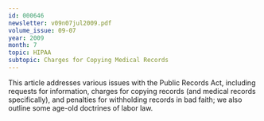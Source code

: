 ```yaml
---
id: 000646
newsletter: v09n07jul2009.pdf
volume_issue: 09-07
year: 2009
month: 7
topic: HIPAA
subtopic: Charges for Copying Medical Records
---
```


This article addresses various issues with the Public Records Act, including requests for information, charges for copying records (and medical records specifically), and penalties for withholding records in bad faith; we also outline some age-old doctrines of labor law.